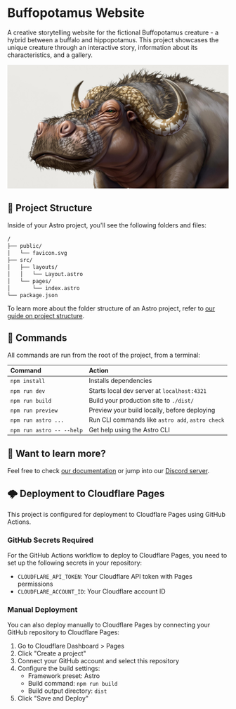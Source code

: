 # Buffopotamus Website

A creative storytelling website for the fictional Buffopotamus creature - a hybrid between a buffalo and hippopotamus. This project showcases the unique creature through an interactive story, information about its characteristics, and a gallery.

![Buffopotamus Hero Image](src/assets/buffopotamus-closeup.jpg)

## 🚀 Project Structure

Inside of your Astro project, you'll see the following folders and files:

```text
/
├── public/
│   └── favicon.svg
├── src/
│   ├── layouts/
│   │   └── Layout.astro
│   └── pages/
│       └── index.astro
└── package.json
```

To learn more about the folder structure of an Astro project, refer to [our guide on project structure](https://docs.astro.build/en/basics/project-structure/).

## 🧞 Commands

All commands are run from the root of the project, from a terminal:

| Command                   | Action                                           |
| :------------------------ | :----------------------------------------------- |
| `npm install`             | Installs dependencies                            |
| `npm run dev`             | Starts local dev server at `localhost:4321`      |
| `npm run build`           | Build your production site to `./dist/`          |
| `npm run preview`         | Preview your build locally, before deploying     |
| `npm run astro ...`       | Run CLI commands like `astro add`, `astro check` |
| `npm run astro -- --help` | Get help using the Astro CLI                     |

## 👀 Want to learn more?

Feel free to check [our documentation](https://docs.astro.build) or jump into our [Discord server](https://astro.build/chat).

## 🌩️ Deployment to Cloudflare Pages

This project is configured for deployment to Cloudflare Pages using GitHub Actions.

### GitHub Secrets Required

For the GitHub Actions workflow to deploy to Cloudflare Pages, you need to set up the following secrets in your repository:

- `CLOUDFLARE_API_TOKEN`: Your Cloudflare API token with Pages permissions
- `CLOUDFLARE_ACCOUNT_ID`: Your Cloudflare account ID

### Manual Deployment

You can also deploy manually to Cloudflare Pages by connecting your GitHub repository to Cloudflare Pages:

1. Go to Cloudflare Dashboard > Pages
2. Click "Create a project"
3. Connect your GitHub account and select this repository
4. Configure the build settings:
   - Framework preset: Astro
   - Build command: `npm run build`
   - Build output directory: `dist`
5. Click "Save and Deploy"
